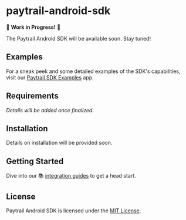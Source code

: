 # paytrail-android-sdk

🚧 **Work in Progress!** 🚧

The Paytrail Android SDK will be available soon. Stay tuned!

## Examples

For a sneak peek and some detailed examples of the SDK's capabilities, visit our [Paytrail SDK Examples](https://github.com/paytrail/paytrail-android-sdk/tree/main/demo-app) app.

## Requirements

*Details will be added once finalized.*

## Installation

Details on installation will be provided soon.

## Getting Started

Dive into our 📚 [integration guides](https://github.com/paytrail/paytrail-android-sdk/tree/main/wiki/paytrail_android_guide.md) to get a head start.

## License

Paytrail Android SDK is licensed under the [MIT License](https://github.com/paytrail/paytrail-android-sdk/blob/main/LICENSE).